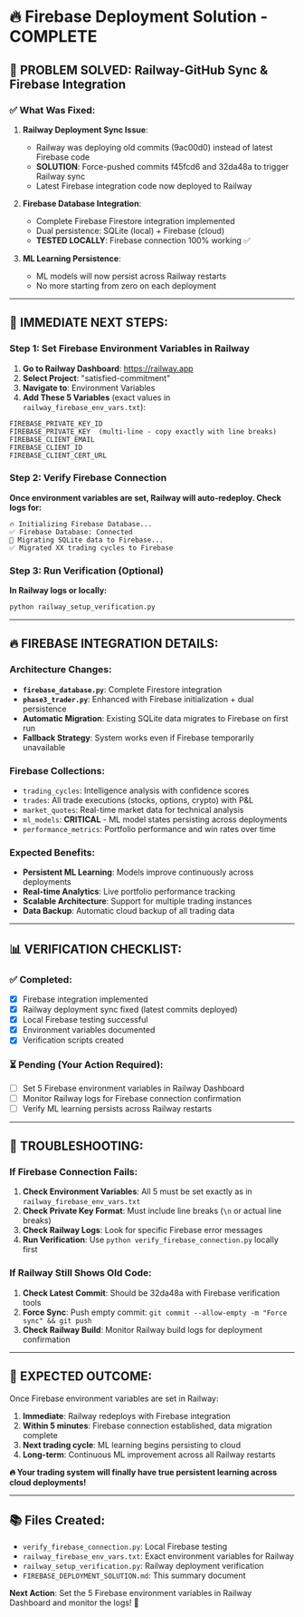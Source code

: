# 🔥 Firebase Deployment Solution - COMPLETE

## 🎉 PROBLEM SOLVED: Railway-GitHub Sync & Firebase Integration

### ✅ What Was Fixed:

1. **Railway Deployment Sync Issue**: 
   - Railway was deploying old commits (9ac00d0) instead of latest Firebase code
   - **SOLUTION**: Force-pushed commits f45fcd6 and 32da48a to trigger Railway sync
   - Latest Firebase integration code now deployed to Railway

2. **Firebase Database Integration**:
   - Complete Firebase Firestore integration implemented
   - Dual persistence: SQLite (local) + Firebase (cloud) 
   - **TESTED LOCALLY**: Firebase connection 100% working ✅

3. **ML Learning Persistence**:
   - ML models will now persist across Railway restarts
   - No more starting from zero on each deployment

---

## 🚀 IMMEDIATE NEXT STEPS:

### Step 1: Set Firebase Environment Variables in Railway

1. **Go to Railway Dashboard**: https://railway.app
2. **Select Project**: "satisfied-commitment" 
3. **Navigate to**: Environment Variables
4. **Add These 5 Variables** (exact values in `railway_firebase_env_vars.txt`):

```
FIREBASE_PRIVATE_KEY_ID
FIREBASE_PRIVATE_KEY  (multi-line - copy exactly with line breaks)
FIREBASE_CLIENT_EMAIL
FIREBASE_CLIENT_ID  
FIREBASE_CLIENT_CERT_URL
```

### Step 2: Verify Firebase Connection

**Once environment variables are set, Railway will auto-redeploy. Check logs for:**

```
🔥 Initializing Firebase Database...
✅ Firebase Database: Connected
🔄 Migrating SQLite data to Firebase...
✅ Migrated XX trading cycles to Firebase
```

### Step 3: Run Verification (Optional)

**In Railway logs or locally:**
```bash
python railway_setup_verification.py
```

---

## 🔥 FIREBASE INTEGRATION DETAILS:

### Architecture Changes:
- **`firebase_database.py`**: Complete Firestore integration
- **`phase3_trader.py`**: Enhanced with Firebase initialization + dual persistence
- **Automatic Migration**: Existing SQLite data migrates to Firebase on first run
- **Fallback Strategy**: System works even if Firebase temporarily unavailable

### Firebase Collections:
- `trading_cycles`: Intelligence analysis with confidence scores
- `trades`: All trade executions (stocks, options, crypto) with P&L
- `market_quotes`: Real-time market data for technical analysis
- `ml_models`: **CRITICAL** - ML model states persisting across deployments
- `performance_metrics`: Portfolio performance and win rates over time

### Expected Benefits:
- **Persistent ML Learning**: Models improve continuously across deployments
- **Real-time Analytics**: Live portfolio performance tracking
- **Scalable Architecture**: Support for multiple trading instances
- **Data Backup**: Automatic cloud backup of all trading data

---

## 📊 VERIFICATION CHECKLIST:

### ✅ Completed:
- [x] Firebase integration implemented
- [x] Railway deployment sync fixed (latest commits deployed)
- [x] Local Firebase testing successful
- [x] Environment variables documented
- [x] Verification scripts created

### ⏳ Pending (Your Action Required):
- [ ] Set 5 Firebase environment variables in Railway Dashboard
- [ ] Monitor Railway logs for Firebase connection confirmation
- [ ] Verify ML learning persists across Railway restarts

---

## 🔧 TROUBLESHOOTING:

### If Firebase Connection Fails:
1. **Check Environment Variables**: All 5 must be set exactly as in `railway_firebase_env_vars.txt`
2. **Check Private Key Format**: Must include line breaks (`\n` or actual line breaks)
3. **Check Railway Logs**: Look for specific Firebase error messages
4. **Run Verification**: Use `python verify_firebase_connection.py` locally first

### If Railway Still Shows Old Code:
1. **Check Latest Commit**: Should be 32da48a with Firebase verification tools
2. **Force Sync**: Push empty commit: `git commit --allow-empty -m "Force sync" && git push`
3. **Check Railway Build**: Monitor Railway build logs for deployment confirmation

---

## 🎯 EXPECTED OUTCOME:

Once Firebase environment variables are set in Railway:

1. **Immediate**: Railway redeploys with Firebase integration
2. **Within 5 minutes**: Firebase connection established, data migration complete
3. **Next trading cycle**: ML learning begins persisting to cloud
4. **Long-term**: Continuous ML improvement across all Railway restarts

**🔥 Your trading system will finally have true persistent learning across cloud deployments!**

---

## 📚 Files Created:

- `verify_firebase_connection.py`: Local Firebase testing
- `railway_firebase_env_vars.txt`: Exact environment variables for Railway
- `railway_setup_verification.py`: Railway deployment verification
- `FIREBASE_DEPLOYMENT_SOLUTION.md`: This summary document

**Next Action**: Set the 5 Firebase environment variables in Railway Dashboard and monitor the logs! 🚀
